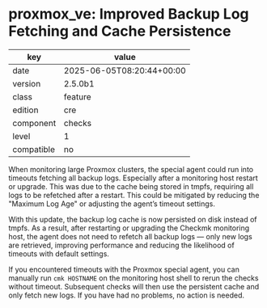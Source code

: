 [//]: # (werk v2)
# proxmox_ve: Improved Backup Log Fetching and Cache Persistence

key        | value
---------- | ---
date       | 2025-06-05T08:20:44+00:00
version    | 2.5.0b1
class      | feature
edition    | cre
component  | checks
level      | 1
compatible | no

When monitoring large Proxmox clusters, the special agent could run into timeouts fetching all backup logs.
Especially after a monitoring host restart or upgrade. This was due to the cache being stored in tmpfs,
requiring all logs to be refetched after a restart.
This could be mitigated by reducing the "Maximum Log Age" or adjusting the agent’s timeout settings.

With this update, the backup log cache is now persisted on disk instead of tmpfs.
As a result, after restarting or upgrading the Checkmk monitoring host,
the agent does not need to refetch all backup logs — only new logs are retrieved,
improving performance and reducing the likelihood of timeouts with default settings.

If you encountered timeouts with the Proxmox special agent,
you can manually run `cmk HOSTNAME` on the monitoring host shell to rerun the checks without timeout.
Subsequent checks will then use the persistent cache and only fetch new logs.
If you have had no problems, no action is needed.

